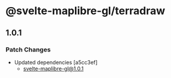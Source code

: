 # @svelte-maplibre-gl/terradraw

## 1.0.1

### Patch Changes

- Updated dependencies [a5cc3ef]
  - svelte-maplibre-gl@1.0.1
